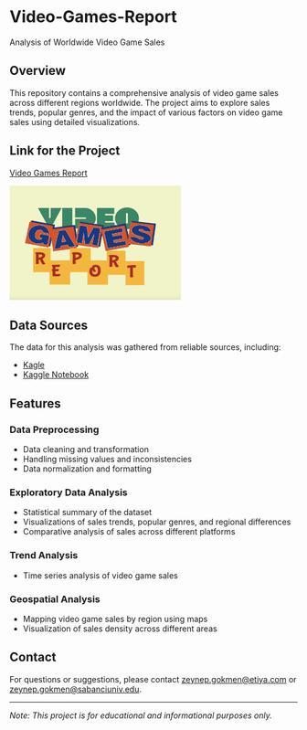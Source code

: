 # Video-Games-Report
Analysis of Worldwide Video Game Sales

## Overview
This repository contains a comprehensive analysis of video game sales across different regions worldwide. The project aims to explore sales trends, popular genres, and the impact of various factors on video game sales using detailed visualizations.

## Link for the Project
[Video Games Report](https://lookerstudio.google.com/s/iQUsl4Vn3E4)

<img src="videogames.jpeg" width="300" height="200" />

## Data Sources
The data for this analysis was gathered from reliable sources, including:
- [Kagle](https://www.kaggle.com/datasets/gregorut/videogamesales/data)
- [Kaggle Notebook](https://www.kaggle.com/code/zeynepgkmenstudent/videogames)

## Features
### Data Preprocessing
- Data cleaning and transformation
- Handling missing values and inconsistencies
- Data normalization and formatting

### Exploratory Data Analysis
- Statistical summary of the dataset
- Visualizations of sales trends, popular genres, and regional differences
- Comparative analysis of sales across different platforms

### Trend Analysis
- Time series analysis of video game sales


### Geospatial Analysis
- Mapping video game sales by region using maps
- Visualization of sales density across different areas

## Contact
For questions or suggestions, please contact [zeynep.gokmen@etiya.com](mailto:zeynep.gokmen@etiya.com) or [zeynep.gokmen@sabanciuniv.edu](mailto:zeynep.gokmen@sabanciuniv.edu).

---

*Note: This project is for educational and informational purposes only.*

